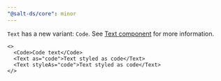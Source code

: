 ```yaml
---
"@salt-ds/core": minor
---
```


`Text` has a new variant: `Code`. See [Text component](/salt/components/text) for more information.

```tsx
<>
  <Code>Code text</Code>
  <Text as="code">Text styled as code</Text>
  <Text styleAs="code">Text styled as code</Text>
</>
